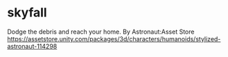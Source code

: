 # skyfall
Dodge the debris and reach your home. By 
Astronaut:Asset Store https://assetstore.unity.com/packages/3d/characters/humanoids/stylized-astronaut-114298
